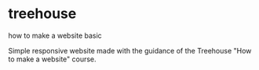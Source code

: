 treehouse
=========

how to make a website basic

Simple responsive website made with the guidance of the Treehouse "How to make a website" course.
